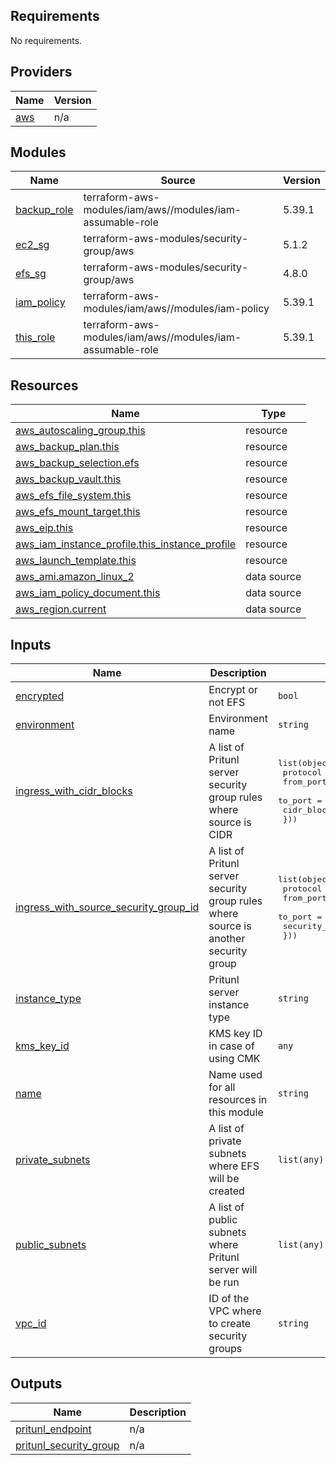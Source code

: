 ## Requirements

No requirements.

## Providers

| Name | Version |
|------|---------|
| <a name="provider_aws"></a> [aws](#provider\_aws) | n/a |

## Modules

| Name | Source | Version |
|------|--------|---------|
| <a name="module_backup_role"></a> [backup\_role](#module\_backup\_role) | terraform-aws-modules/iam/aws//modules/iam-assumable-role | 5.39.1 |
| <a name="module_ec2_sg"></a> [ec2\_sg](#module\_ec2\_sg) | terraform-aws-modules/security-group/aws | 5.1.2 |
| <a name="module_efs_sg"></a> [efs\_sg](#module\_efs\_sg) | terraform-aws-modules/security-group/aws | 4.8.0 |
| <a name="module_iam_policy"></a> [iam\_policy](#module\_iam\_policy) | terraform-aws-modules/iam/aws//modules/iam-policy | 5.39.1 |
| <a name="module_this_role"></a> [this\_role](#module\_this\_role) | terraform-aws-modules/iam/aws//modules/iam-assumable-role | 5.39.1 |

## Resources

| Name | Type |
|------|------|
| [aws_autoscaling_group.this](https://registry.terraform.io/providers/hashicorp/aws/latest/docs/resources/autoscaling_group) | resource |
| [aws_backup_plan.this](https://registry.terraform.io/providers/hashicorp/aws/latest/docs/resources/backup_plan) | resource |
| [aws_backup_selection.efs](https://registry.terraform.io/providers/hashicorp/aws/latest/docs/resources/backup_selection) | resource |
| [aws_backup_vault.this](https://registry.terraform.io/providers/hashicorp/aws/latest/docs/resources/backup_vault) | resource |
| [aws_efs_file_system.this](https://registry.terraform.io/providers/hashicorp/aws/latest/docs/resources/efs_file_system) | resource |
| [aws_efs_mount_target.this](https://registry.terraform.io/providers/hashicorp/aws/latest/docs/resources/efs_mount_target) | resource |
| [aws_eip.this](https://registry.terraform.io/providers/hashicorp/aws/latest/docs/resources/eip) | resource |
| [aws_iam_instance_profile.this_instance_profile](https://registry.terraform.io/providers/hashicorp/aws/latest/docs/resources/iam_instance_profile) | resource |
| [aws_launch_template.this](https://registry.terraform.io/providers/hashicorp/aws/latest/docs/resources/launch_template) | resource |
| [aws_ami.amazon_linux_2](https://registry.terraform.io/providers/hashicorp/aws/latest/docs/data-sources/ami) | data source |
| [aws_iam_policy_document.this](https://registry.terraform.io/providers/hashicorp/aws/latest/docs/data-sources/iam_policy_document) | data source |
| [aws_region.current](https://registry.terraform.io/providers/hashicorp/aws/latest/docs/data-sources/region) | data source |

## Inputs

| Name | Description | Type | Default | Required |
|------|-------------|------|---------|:--------:|
| <a name="input_encrypted"></a> [encrypted](#input\_encrypted) | Encrypt or not EFS | `bool` | `true` | no |
| <a name="input_environment"></a> [environment](#input\_environment) | Environment name | `string` | `"infra"` | no |
| <a name="input_ingress_with_cidr_blocks"></a> [ingress\_with\_cidr\_blocks](#input\_ingress\_with\_cidr\_blocks) | A list of Pritunl server security group rules where source is CIDR | <pre>list(object({<br>    protocol    = string<br>    from_port   = string<br>    to_port     = string<br>    cidr_blocks = string<br>  }))</pre> | `[]` | no |
| <a name="input_ingress_with_source_security_group_id"></a> [ingress\_with\_source\_security\_group\_id](#input\_ingress\_with\_source\_security\_group\_id) | A list of Pritunl server security group rules where source is another security group | <pre>list(object({<br>    protocol        = string<br>    from_port       = string<br>    to_port         = string<br>    security_groups = string<br>  }))</pre> | `[]` | no |
| <a name="input_instance_type"></a> [instance\_type](#input\_instance\_type) | Pritunl server instance type | `string` | `"t3.small"` | no |
| <a name="input_kms_key_id"></a> [kms\_key\_id](#input\_kms\_key\_id) | KMS key ID in case of using CMK | `any` | `null` | no |
| <a name="input_name"></a> [name](#input\_name) | Name used for all resources in this module | `string` | `"pritunl"` | no |
| <a name="input_private_subnets"></a> [private\_subnets](#input\_private\_subnets) | A list of private subnets where EFS will be created | `list(any)` | n/a | yes |
| <a name="input_public_subnets"></a> [public\_subnets](#input\_public\_subnets) | A list of public subnets where Pritunl server will be run | `list(any)` | n/a | yes |
| <a name="input_vpc_id"></a> [vpc\_id](#input\_vpc\_id) | ID of the VPC where to create security groups | `string` | n/a | yes |

## Outputs

| Name | Description |
|------|-------------|
| <a name="output_pritunl_endpoint"></a> [pritunl\_endpoint](#output\_pritunl\_endpoint) | n/a |
| <a name="output_pritunl_security_group"></a> [pritunl\_security\_group](#output\_pritunl\_security\_group) | n/a |
